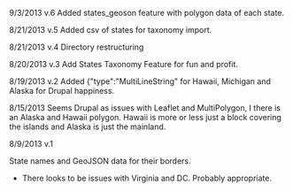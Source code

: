 9/3/2013  v.6
Added states_geoson feature with polygon data of each state.

8/21/2013 v.5
Added csv of states for taxonomy import.

8/21/2013 v.4
Directory restructuring

8/20/2013 v.3
Add States Taxonomy Feature for fun and profit.

8/19/2013 v.2
Added {"type":"MultiLineString" for Hawaii, Michigan and Alaska for Drupal happiness.

8/15/2013
Seems Drupal as issues with Leaflet and MultiPolygon, I there is an Alaska and Hawaii polygon.
Hawaii is more or less just a block covering the islands and Alaska is just the mainland.


8/9/2013 v.1

State names and GeoJSON data for their borders.

- There looks to be issues with Virginia and DC. Probably appropriate.
